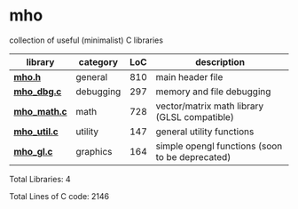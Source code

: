 # mho
collection of useful (minimalist) C libraries

<a name="mho_libs"></a>

library    | category | LoC | description
--------------------- | -------- | --- | --------------------------------
**[mho.h](mho.h)**| general | 810 | main header file
**[mho_dbg.c](mho_dbg.c)** | debugging | 297 | memory and file debugging
**[mho_math.c](mho_math.c)** | math | 728 | vector/matrix math library (GLSL compatible)
**[mho_util.c](mho_util.c)** | utility | 147 | general utility functions
**[mho_gl.c](mho_gl.c)** | graphics | 164 | simple opengl functions (soon to be deprecated)

Total Libraries: 4

Total Lines of C code: 2146
